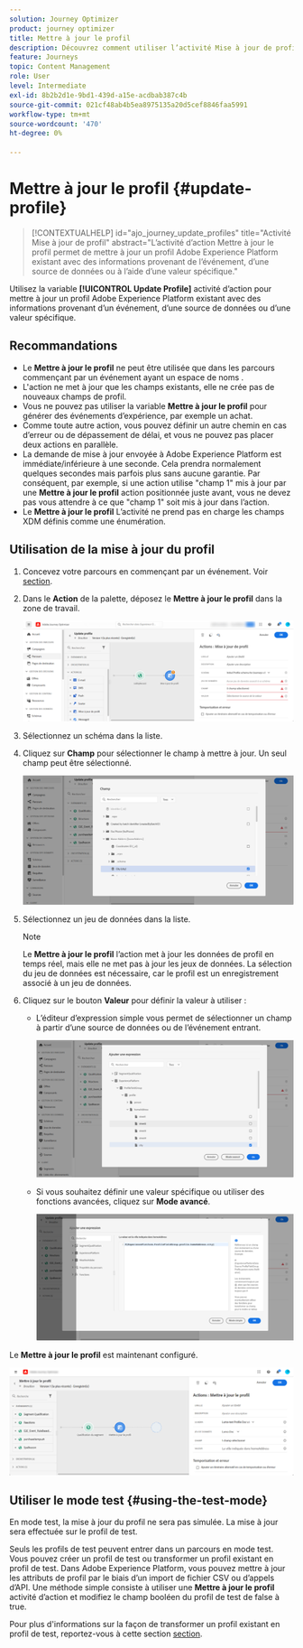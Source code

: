```yaml
---
solution: Journey Optimizer
product: journey optimizer
title: Mettre à jour le profil
description: Découvrez comment utiliser l’activité Mise à jour de profil dans un parcours
feature: Journeys
topic: Content Management
role: User
level: Intermediate
exl-id: 8b2b2d1e-9bd1-439d-a15e-acdbab387c4b
source-git-commit: 021cf48ab4b5ea8975135a20d5cef8846faa5991
workflow-type: tm+mt
source-wordcount: '470'
ht-degree: 0%

---
```


# Mettre à jour le profil {#update-profile}

>[!CONTEXTUALHELP]
>id="ajo_journey_update_profiles"
>title="Activité Mise à jour de profil"
>abstract="L’activité d’action Mettre à jour le profil permet de mettre à jour un profil Adobe Experience Platform existant avec des informations provenant de l’événement, d’une source de données ou à l’aide d’une valeur spécifique."

Utilisez la variable **[!UICONTROL Update Profile]** activité d’action pour mettre à jour un profil Adobe Experience Platform existant avec des informations provenant d’un événement, d’une source de données ou d’une valeur spécifique.

## Recommandations

* Le **Mettre à jour le profil** ne peut être utilisée que dans les parcours commençant par un événement ayant un espace de noms .
* L&#39;action ne met à jour que les champs existants, elle ne crée pas de nouveaux champs de profil.
* Vous ne pouvez pas utiliser la variable **Mettre à jour le profil** pour générer des événements d’expérience, par exemple un achat.
* Comme toute autre action, vous pouvez définir un autre chemin en cas d’erreur ou de dépassement de délai, et vous ne pouvez pas placer deux actions en parallèle.
* La demande de mise à jour envoyée à Adobe Experience Platform est immédiate/inférieure à une seconde. Cela prendra normalement quelques secondes mais parfois plus sans aucune garantie. Par conséquent, par exemple, si une action utilise &quot;champ 1&quot; mis à jour par une **Mettre à jour le profil** action positionnée juste avant, vous ne devez pas vous attendre à ce que &quot;champ 1&quot; soit mis à jour dans l’action.
* Le **Mettre à jour le profil** L’activité ne prend pas en charge les champs XDM définis comme une énumération.

## Utilisation de la mise à jour du profil

1. Concevez votre parcours en commençant par un événement. Voir [section](../building-journeys/journey.md).

1. Dans le **Action** de la palette, déposez le **Mettre à jour le profil** dans la zone de travail.

   ![](assets/profileupdate0.png)

1. Sélectionnez un schéma dans la liste.

1. Cliquez sur **Champ** pour sélectionner le champ à mettre à jour. Un seul champ peut être sélectionné.

   ![](assets/profileupdate2.png)

1. Sélectionnez un jeu de données dans la liste.

   >[!NOTE]
   >
   >Le **Mettre à jour le profil** l’action met à jour les données de profil en temps réel, mais elle ne met pas à jour les jeux de données. La sélection du jeu de données est nécessaire, car le profil est un enregistrement associé à un jeu de données.

1. Cliquez sur le bouton **Valeur** pour définir la valeur à utiliser :

   * L’éditeur d’expression simple vous permet de sélectionner un champ à partir d’une source de données ou de l’événement entrant.

      ![](assets/profileupdate4.png)

   * Si vous souhaitez définir une valeur spécifique ou utiliser des fonctions avancées, cliquez sur **Mode avancé**.

      ![](assets/profileupdate3.png)

Le **Mettre à jour le profil** est maintenant configuré.

![](assets/profileupdate1.png)


## Utiliser le mode test {#using-the-test-mode}

En mode test, la mise à jour du profil ne sera pas simulée. La mise à jour sera effectuée sur le profil de test.

Seuls les profils de test peuvent entrer dans un parcours en mode test. Vous pouvez créer un profil de test ou transformer un profil existant en profil de test. Dans Adobe Experience Platform, vous pouvez mettre à jour les attributs de profil par le biais d’un import de fichier CSV ou d’appels d’API. Une méthode simple consiste à utiliser une **Mettre à jour le profil** activité d’action et modifiez le champ booléen du profil de test de false à true.

Pour plus d&#39;informations sur la façon de transformer un profil existant en profil de test, reportez-vous à cette section [section](../segment/creating-test-profiles.md#create-test-profiles-csv).
